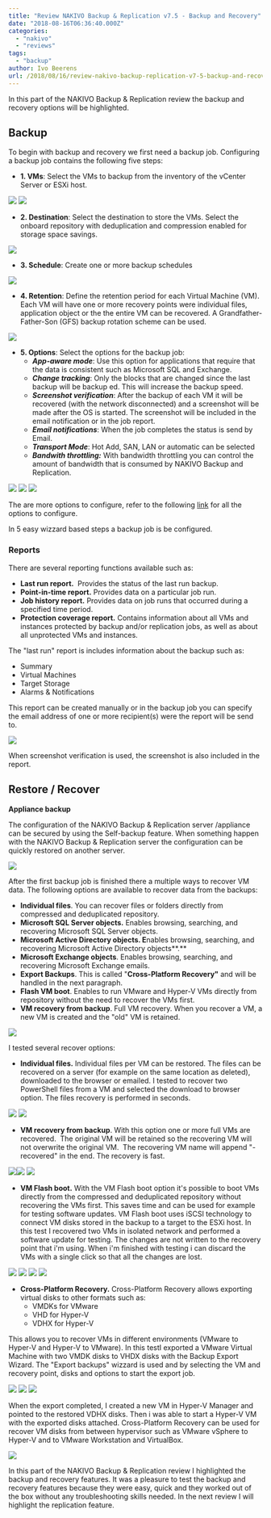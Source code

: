```yaml
---
title: "Review NAKIVO Backup & Replication v7.5 - Backup and Recovery"
date: "2018-08-16T06:36:40.000Z"
categories: 
  - "nakivo"
  - "reviews"
tags: 
  - "backup"
author: Ivo Beerens
url: /2018/08/16/review-nakivo-backup-replication-v7-5-backup-and-recovery/
---
```


In this part of the NAKIVO Backup & Replication review the backup and recovery options will be highlighted.

## **Backup**

To begin with backup and recovery we first need a backup job. Configuring a backup job contains the following five steps:

- **1\. VMs**: Select the VMs to backup from the inventory of the vCenter Server or ESXi host.

[![](images/1-2-267x300.png)](images/1-2.png) [![](images/2-3-271x300.png)](images/2-3.png)

- **2\. Destination**: Select the destination to store the VMs. Select the onboard repository with deduplication and compression enabled for storage space savings.

[![](images/3-1-268x300.png)](images/3-1.png)

- **3\. Schedule**: Create one or more backup schedules

[![](images/4-267x300.png)](images/4.png)

- **4\. Retention**: Define the retention period for each Virtual Machine (VM). Each VM will have one or more recovery points were individual files, application object or the the entire VM can be recovered. A Grandfather-Father-Son (GFS) backup rotation scheme can be used.

[![](images/5-269x300.png)](images/5.png)

- **5\. Options**: Select the options for the backup job:
    - **_App-aware mode_**: Use this option for applications that require that the data is consistent such as Microsoft SQL and Exchange.
    - **_Change tracking_**: Only the blocks that are changed since the last backup will be backup ed. This will increase the backup speed.
    - **_Screenshot verification_**: After the backup of each VM it will be recovered (with the network disconnected) and a screenshot will be made after the OS is started. The screenshot will be included in the email notification or in the job report.
    - _**Email notifications**_: When the job completes the status is send by Email.
    - **_Transport Mode_**: Hot Add, SAN, LAN or automatic can be selected
    - **_Bandwith throttling:_** With bandwidth throttling you can control the amount of bandwidth that is consumed by NAKIVO Backup and Replication.

[![](images/6-1-266x300.png)](images/6-1.png) [![](images/7-1-300x189.png)](images/7-1.png) [![](images/8-1-291x300.png)](images/8-1.png)

The are more options to configure, refer to the following [link](https://helpcenter.nakivo.com/display/NH/Backup+Job+Wizard+for+VMware%3A+Options+Step) for all the options to configure.

In 5 easy wizzard based steps a backup job is be configured.

### **Reports**

There are several reporting functions available such as:

- **Last run report.**  Provides the status of the last run backup.
- **Point-in-time report.** Provides data on a particular job run.
- **Job history report.** Provides data on job runs that occurred during a specified time period.
- **Protection coverage report.** Contains information about all VMs and instances protected by backup and/or replication jobs, as well as about all unprotected VMs and instances.

The "last run" report is includes information about the backup such as:

- Summary
- Virtual Machines
- Target Storage
- Alarms & Notifications

This report can be created manually or in the backup job you can specify the email address of one or more recipient(s) were the report will be send to.

[![](images/report-1-213x300.png)](images/report-1.png)

When screenshot verification is used, the screenshot is also included in the report.

## **Restore / Recover**

**Appliance backup**

The configuration of the NAKIVO Backup & Replication server /appliance can be secured by using the Self-backup feature. When something happen with the NAKIVO Backup & Replication server the configuration can be quickly restored on another server.

[![](images/1-7-300x163.png)](images/1-7.png)

After the first backup job is finished there a multiple ways to recover VM data. The following options are available to recover data from the backups:

- **Individual files**. You can recover files or folders directly from compressed and deduplicated repository.
- **Microsoft SQL Server objects.** Enables browsing, searching, and recovering Microsoft SQL Server objects.
- **Microsoft Active Directory objects. E**nables browsing, searching, and recovering Microsoft Active Directory objects**.**
- **Microsoft Exchange objects**. Enables browsing, searching, and recovering Microsoft Exchange emails.
- **Export Backups**. This is called "**Cross-Platform Recovery"** and will be handled in the next paragraph.
- **Flash VM boot**. Enables to run VMware and Hyper-V VMs directly from repository without the need to recover the VMs first.
- **VM recovery from backup**. Full VM recovery. When you recover a VM, a new VM is created and the "old" VM is retained.

[![](images/2-4-264x300.png)](images/2-4.png)

I tested several recover options:

- **Individual files.** Individual files per VM can be restored. The files can be recovered on a server (for example on the same location as deleted), downloaded to the browser or emailed. I tested to recover two PowerShell files from a VM and selected the download to browser option. The files recovery is performed in seconds.

[![](images/2-7-300x178.png)](images/2-7.png) [![](images/3-3-300x155.png)](images/3-3.png)

- **VM recovery from backup**. With this option one or more full VMs are recovered.  The original VM will be retained so the recovering VM will not overwrite the original VM.  The recovering VM name will append "-recovered" in the end. The recovery is fast.

[![](images/1-5-300x178.png)](images/1-5.png)[![](images/2-8-300x182.png)](images/2-8.png) [![](images/4-1-300x149.png)](images/4-1.png)

- **VM Flash boot.** With the VM Flash boot option it's possible to boot VMs directly from the compressed and deduplicated repository without recovering the VMs first. This saves time and can be used for example for testing software updates. VM Flash boot uses iSCSI technology to connect VM disks stored in the backup to a target to the ESXi host. In this test I recovered two VMs in isolated network and performed a software update for testing. The changes are not written to the recovery point that i'm using. When i'm finished with testing i can discard the VMs with a single click so that all the changes are lost.

[![](images/1-8-300x191.png)](images/1-8.png) [![](images/2-9-300x191.png)](images/2-9.png) [![](images/3-4-300x192.png)](images/3-4.png) [![](images/4-3-300x192.png)](images/4-3.png)

- **Cross-Platform Recovery.** Cross-Platform Recovery allows exporting virtual disks to other formats such as:
    - VMDKs for VMware
    - VHD for Hyper-V
    - VDHX for Hyper-V

This allows you to recover VMs in different environments (VMware to Hyper-V and Hyper-V to VMware). In this testI exported a VMware Virtual Machine with two VMDK disks to VHDX disks with the Backup Export Wizard. The "Export backups" wizzard is used and by selecting the VM and recovery point, disks and options to start the export job.

[![](images/1-4-268x300.png)](images/1-4.png) [![](images/3-2-267x300.png)](images/3-2.png) [![](images/2-5-269x300.png)](images/2-5.png)

When the export completed, I created a new VM in Hyper-V Manager and pointed to the restored VDHX disks. Then i was able to start a Hyper-V VM with the exported disks attached. Cross-Platform Recovery can be used for recover VM disks from between hypervisor such as VMware vSphere to Hyper-V and to VMware Workstation and VirtualBox.

[![](images/1-6-300x226.png)](images/1-6.png)

In this part of the NAKIVO Backup & Replication review I highlighted the backup and recovery features. It was a pleasure to test the backup and recovery features because they were easy, quick and they worked out of the box without any troubleshooting skills needed. In the next review I will highlight the replication feature.